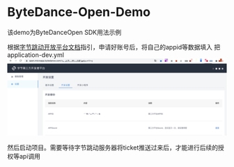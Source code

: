 # ByteDance-Open-Demo
该demo为ByteDanceOpen SDK用法示例

根据[字节跳动开放平台文档](https://bytedance.feishu.cn/docs/doccnYmtnRy6APhKiTfYgW#)指引，申请好账号后，将自己的appid等数据填入
把application-dev.yml
![image](https://github.com/yydzxz/ByteDance-Open-Demo/blob/master/images/QQ20200714-122557%402x.png)

然后启动项目。需要等待字节跳动服务器将ticket推送过来后，才能进行后续的授权等api调用